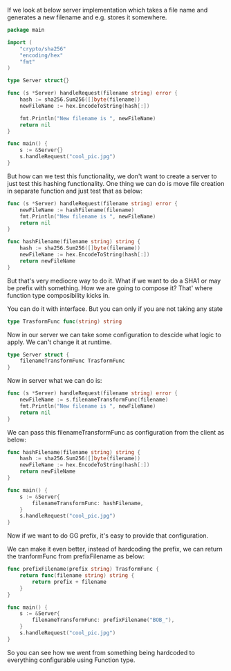 If we look at below server implementation which takes a file name and generates a new filename and e.g. stores it somewhere.

```go
package main

import (
	"crypto/sha256"
	"encoding/hex"
	"fmt"
)

type Server struct{}

func (s *Server) handleRequest(filename string) error {
	hash := sha256.Sum256([]byte(filename))
	newFileName := hex.EncodeToString(hash[:])

	fmt.Println("New filename is ", newFileName)
	return nil
}

func main() {
	s := &Server{}
	s.handleRequest("cool_pic.jpg")
}
```

But how can we test this functionality, we don't want to create a server to just test this hashing functionality. One thing we can do 
is move file creation in separate function and just test that as below:

```go 
func (s *Server) handleRequest(filename string) error {
	newFileName := hashFilename(filename)
	fmt.Println("New filename is ", newFileName)
	return nil
}

func hashFilename(filename string) string {
	hash := sha256.Sum256([]byte(filename))
	newFileName := hex.EncodeToString(hash[:])
	return newFileName
}
```
 
But that's very mediocre way to do it. What if we want to do a SHA1 or may be prefix with something. How we are going to compose it?
That' where function type composibility kicks in.

You can do it with interface. But you can only if you are not taking any state

```go 
type TrasformFunc func(string) string
```

Now in our server we can take some configuration to descide what logic to apply. We can't change it at runtime.

```go 
type Server struct {
	filenameTransformFunc TrasformFunc
}
```

Now in server what we can do is:
```go 
func (s *Server) handleRequest(filename string) error {
	newFileName := s.filenameTransformFunc(filename)
	fmt.Println("New filename is ", newFileName)
	return nil
}
```

We can pass this filenameTransformFunc as configuration from the client as below:

```go 
func hashFilename(filename string) string {
	hash := sha256.Sum256([]byte(filename))
	newFileName := hex.EncodeToString(hash[:])
	return newFileName
}

func main() {
	s := &Server{
		filenameTransformFunc: hashFilename,
	}
	s.handleRequest("cool_pic.jpg")
}
```

Now if we want to do GG prefix, it's easy to provide that configuration.

We can make it even better, instead of hardcoding the prefix, we can return the tranformFunc from prefixFilename as below:

```go 
func prefixFilename(prefix string) TrasformFunc {
	return func(filename string) string {
		return prefix + filename
	}
}

func main() {
    s := &Server{
		filenameTransformFunc: prefixFilename("BOB_"),
	}
	s.handleRequest("cool_pic.jpg")
}
```

So you can see how we went from something being hardcoded to everything configurable using Function type.
